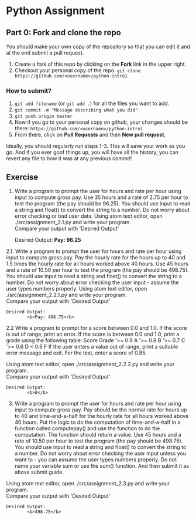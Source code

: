 # Python Assignment


## Part 0: Fork and clone the repo

You should make your own copy of the repository so that you can edit it and at the end submit a pull request.

1. Create a fork of this repo by clicking on the **Fork** link in the upper right.
2. Checkout your personal copy of the repo: `git clone https://github.com/<username>/python-intro1`

### How to submit?
1. `git add filename` (or `git add .`) for all the files you want to add.
2. `git commit -m "Message describing what you did"`
3. `git push origin master`
4. Now if you go to your personal copy on github, your changes should be there: `https://github.com/<username>/python-intro1`
5. From there, click on **Pull Requests** and then **New pull request**.

Ideally, you should regularly run steps 1-3. This will save your work as you go. And if you ever goof things up, you will have all the history, you can revert any file to how it was at any previous commit!

## Exercise 
1. Write a program to prompt the user for hours and rate per hour using input to compute gross pay. Use 35 hours and a rate of 2.75 per hour to test the program (the pay should be 96.25). You should use input to read a string and float() to convert the string to a number. Do not worry about error checking or bad user data.
Using atom text editor, open ./src/assignment_2.1.py and write your program.
<br>Compare your output with 'Desired Output'

    Desired Output: 
            <b>Pay: 96.25</b>
                 
2.1. Write a program to prompt the user for hours and rate per hour using input to compute gross pay. Pay the hourly rate for the hours up to 40 and 1.5 times the hourly rate for all hours worked above 40 hours. Use 45 hours and a rate of 10.50 per hour to test the program (the pay should be 498.75). You should use input to read a string and float() to convert the string to a number. Do not worry about error checking the user input - assume the user types numbers properly.
Using atom text editor, open ./src/assignment_2.2.1.py and write your program.
<br>Compare your output with 'Desired Output'

    Desired Output: 
            <b>Pay: 498.75</b>

2.2 Write a program to prompt for a score between 0.0 and 1.0. If the score is out of range, print an error. If the score is between 0.0 and 1.0, print a grade using the following table:
Score Grade
'>= 0.9 A
'>= 0.8 B
'>= 0.7 C
'>= 0.6 D
< 0.6 F
If the user enters a value out of range, print a suitable error message and exit. For the test, enter a score of 0.85.            

Using atom text editor, open ./src/assignment_2.2.2.py and write your program.
<br>Compare your output with 'Desired Output'

    Desired Output: 
            <b>B</b>


3. Write a program to prompt the user for hours and rate per hour using input to compute gross pay. Pay should be the normal rate for hours up to 40 and time-and-a-half for the hourly rate for all hours worked above 40 hours. Put the logic to do the computation of time-and-a-half in a function called computepay() and use the function to do the computation. The function should return a value. Use 45 hours and a rate of 10.50 per hour to test the program (the pay should be 498.75). You should use input to read a string and float() to convert the string to a number. Do not worry about error checking the user input unless you want to - you can assume the user types numbers properly. Do not name your variable sum or use the sum() function.
And then submit it as above submit guide. 

Using atom text editor, open ./src/assignment_2.3.py and write your program.
<br>Compare your output with 'Desired Output'

    Desired Output: 
            <b>498.75</b>


